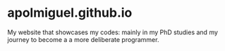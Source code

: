 # apolmiguel.github.io
My website that showcases my codes: mainly in my PhD studies and my journey to become a a more deliberate programmer.

